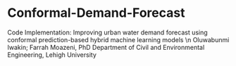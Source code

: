 # Conformal-Demand-Forecast
Code Implementation:
Improving urban water demand forecast using conformal prediction-based hybrid machine learning models \n
Oluwabunmi Iwakin; Farrah Moazeni, PhD
Department of Civil and Environmental Engineering, Lehigh University

